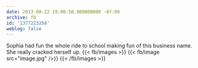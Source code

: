```yaml
---
date: 2013-08-22 19:00:58.000000000 -07:00
archive: fb
id: '1377223258'
weblog: false
---
```


Sophia had fun the whole ride to school making fun of this business name. She really cracked herself up.
{{< fb/images >}}
{{< fb/image src="image.jpg" />}}
{{< /fb/images >}}
